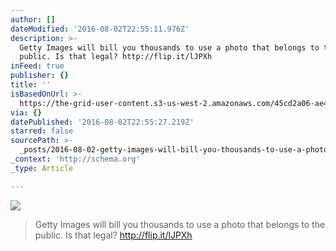 ```yaml
---
author: []
dateModified: '2016-08-02T22:55:11.976Z'
description: >-
  Getty Images will bill you thousands to use a photo that belongs to the
  public. Is that legal? http://flip.it/lJPXh
inFeed: true
publisher: {}
title: ''
isBasedOnUrl: >-
  https://the-grid-user-content.s3-us-west-2.amazonaws.com/45cd2a06-ae4a-4852-ae37-24fcada5e2b7.jpg
via: {}
datePublished: '2016-08-02T22:55:27.219Z'
starred: false
sourcePath: >-
  _posts/2016-08-02-getty-images-will-bill-you-thousands-to-use-a-photo-that-bel.md
_context: 'http://schema.org'
_type: Article

---
```

![](https://the-grid-user-content.s3-us-west-2.amazonaws.com/45cd2a06-ae4a-4852-ae37-24fcada5e2b7.jpg)

> Getty Images will bill you thousands to use a photo that belongs to the public. Is that legal? http://flip.it/lJPXh